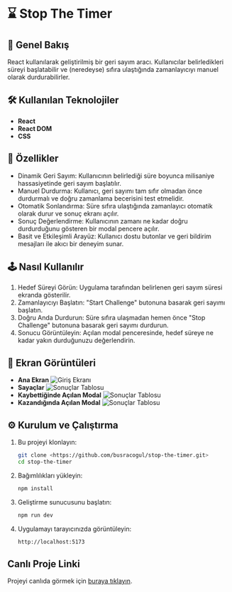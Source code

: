 # ⌛ Stop The Timer
## 🎯 Genel Bakış
React kullanılarak geliştirilmiş bir geri sayım aracı. Kullanıcılar belirledikleri süreyi başlatabilir ve (neredeyse) sıfıra ulaştığında zamanlayıcıyı manuel olarak durdurabilirler.
## 🛠️ Kullanılan Teknolojiler
- **React**
- **React DOM**
- **CSS**
## 🚀 Özellikler
- Dinamik Geri Sayım: Kullanıcının belirlediği süre boyunca milisaniye hassasiyetinde geri sayım başlatılır. 
- Manuel Durdurma: Kullanıcı, geri sayımı tam sıfır olmadan önce durdurmalı ve doğru zamanlama becerisini test etmelidir.
- Otomatik Sonlandırma: Süre sıfıra ulaştığında zamanlayıcı otomatik olarak durur ve sonuç ekranı açılır.
- Sonuç Değerlendirme: Kullanıcının zamanı ne kadar doğru durdurduğunu gösteren bir modal pencere açılır. 
- Basit ve Etkileşimli Arayüz: Kullanıcı dostu butonlar ve geri bildirim mesajları ile akıcı bir deneyim sunar. 
## 🕹️ Nasıl Kullanılır
1. Hedef Süreyi Görün: Uygulama tarafından belirlenen geri sayım süresi ekranda gösterilir. 
2. Zamanlayıcıyı Başlatın: "Start Challenge" butonuna basarak geri sayımı başlatın. 
3. Doğru Anda Durdurun: Süre sıfıra ulaşmadan hemen önce "Stop Challenge" butonuna basarak geri sayımı durdurun. 
4. Sonucu Görüntüleyin: Açılan modal penceresinde, hedef süreye ne kadar yakın durduğunuzu değerlendirin.
## 📸 Ekran Görüntüleri
- **Ana Ekran**
  ![Giriş Ekranı](https://github.com/user-attachments/assets/aab820f2-7d32-48d3-8740-e29e32e98141)
- **Sayaçlar**
  ![Sonuçlar Tablosu](https://github.com/user-attachments/assets/a8c758e0-381a-42a8-8816-c987856e6986)
- **Kaybettiğinde Açılan Modal**
  ![Sonuçlar Tablosu](https://github.com/user-attachments/assets/840e2b33-11c7-40a8-9062-df19fc47eba7)
- **Kazandığında Açılan Modal**
  ![Sonuçlar Tablosu](https://github.com/user-attachments/assets/5c2c01f0-1631-4d74-aa83-313b840e971d)
## ⚙️ Kurulum ve Çalıştırma
1. Bu projeyi klonlayın:
   ```bash
   git clone <https://github.com/busracogul/stop-the-timer.git>
   cd stop-the-timer
   ```
2. Bağımlılıkları yükleyin:
   ```bash
   npm install
   ```
3. Geliştirme sunucusunu başlatın:
   ```bash
   npm run dev
   ```
4. Uygulamayı tarayıcınızda görüntüleyin:
   ```bash
   http://localhost:5173
   ```
## Canlı Proje Linki
Projeyi canlıda görmek için [buraya tıklayın](https://stop-the-timer.vercel.app).
